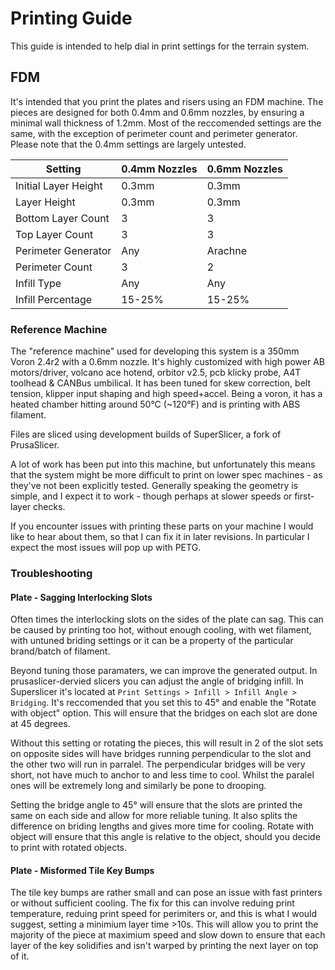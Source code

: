 # Printing Guide

This guide is intended to help dial in print settings for the terrain system.

## FDM 

It's intended that you print the plates and risers using an FDM machine. The
pieces are designed for both 0.4mm and 0.6mm nozzles, by ensuring a minimal
wall thickness of 1.2mm. Most of the reccomended settings are the same, with
the exception of perimeter count and perimeter generator. Please note that
the 0.4mm settings are largely untested.

|        Setting       | 0.4mm Nozzles | 0.6mm Nozzles |
|----------------------|---------------|---------------|
| Initial Layer Height |         0.3mm |         0.3mm |
|         Layer Height |         0.3mm |         0.3mm |
|   Bottom Layer Count |             3 |             3 |
|      Top Layer Count |             3 |             3 |
|  Perimeter Generator |           Any |       Arachne |
|      Perimeter Count |             3 |             2 |
|          Infill Type |           Any |           Any |
|    Infill Percentage |        15-25% |        15-25% |

### Reference Machine

The "reference machine" used for developing this system is a
350mm Voron 2.4r2 with a 0.6mm nozzle. It's highly customized
with high power AB motors/driver, volcano ace hotend, orbitor
v2.5, pcb klicky probe, A4T toolhead & CANBus umbilical. It
has been tuned for skew correction, belt tension, klipper
input shaping and high speed+accel. Being a voron, it has a 
heated chamber hitting around 50°C (~120°F) and is printing
with ABS filament.

Files are sliced using development builds of SuperSlicer, a fork
of PrusaSlicer.

A lot of work has been put into this machine, but unfortunately
this means that the system might be more difficult to print on
lower spec machines - as they've not been explicitly tested.
Generally speaking the geometry is simple, and I expect it to
work - though perhaps at slower speeds or first-layer checks.

If you encounter issues with printing these parts on your machine
I would like to hear about them, so that I can fix it in later
revisions. In particular I expect the most issues will pop up with 
PETG.

### Troubleshooting

#### Plate - Sagging Interlocking Slots

Often times the interlocking slots on the sides of the plate can sag.
This can be caused by printing too hot, without enough cooling, with
wet filament, with untuned briding settings or it can be a property of
the particular brand/batch of filament.

Beyond tuning those paramaters, we can improve the generated output. In
prusaslicer-dervied slicers you can adjust the angle of bridging infill.
In Superslicer it's located at `Print Settings > Infill > Infill Angle > Bridging`.
It's reccomended that you set this to 45° and enable the "Rotate with
object" option. This will ensure that the bridges on each slot are done
at 45 degrees.

Without this setting or rotating the pieces, this will result in 2 of the
slot sets on opposite sides will have bridges running perpendicular to the
slot and the other two will run in parralel. The perpendicular bridges will 
be very short, not have much to anchor to and less time to cool. Whilst
the paralel ones will be extremely long and similarly be pone to drooping.

Setting the bridge angle to 45° will ensure that the slots are printed the
same on each side and allow for more reliable tuning. It also splits the
difference on briding lengths and gives more time for cooling. Rotate with
object will ensure that this angle is relative to the object, should you
decide to print with rotated objects.

#### Plate - Misformed Tile Key Bumps

The tile key bumps are rather small and can pose an issue with fast printers
or without sufficient cooling. The fix for this can involve reduing print
temperature, reduing print speed for perimiters or, and this is what I would
suggest, setting a minimium layer time >10s. This will allow you to print
the majority of the piece at maximium speed and slow down to ensure that each
layer of the key solidifies and isn't warped by printing the next layer on top
of it.
